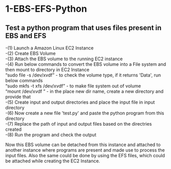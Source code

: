 # 1-EBS-EFS-Python
## Test a python program that uses files present in EBS and EFS
-(1) Launch a Amazon Linux EC2 Instance  
-(2) Create EBS Volume  
-(3) Attach the EBS volume to the running EC2 instance  
-(4) Run below commands to convert the EBS volume into a File system and then mount to directory in EC2 Instance  
“sudo file -s /dev/xvdf” - to check the volume type, if it returns 'Data', run below commands  
“sudo mkfs -t xfs /dev/xvdf” - to make file system out of volume  
“mount /dev/xvdf <new dir name>” - in the place new dir name, create a new directory and provide that  
-(5) Create input and output directories and place the input file in input directory  
-(6) Now create a new file 'test.py' and paste the python program from this directory  
-(7) Replace the path of input and output files based on the directries created  
-(8) Run the program and check the output  
  
    
Now this EBS volume can be detached from this instance and attached to another instance where programs are present and made use to process the input files. Also the same could be done by using the EFS files, which could be attached while creating the EC2 Instance.
